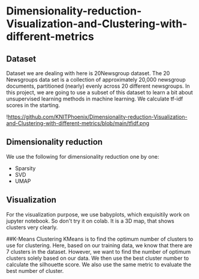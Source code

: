 # Dimensionality-reduction-Visualization-and-Clustering-with-different-metrics

## Dataset
Dataset we are dealing with here is 20Newsgroup dataset. The 20 Newsgroups data set is a collection of approximately 20,000 newsgroup documents, partitioned (nearly) evenly across 20 different newsgroups. In this project, we are going to use a subset of this dataset to learn a bit about unsupervised learning methods in machine learning.
We calculate tf-idf scores in the starting.

!https://github.com/KNITPhoenix/Dimensionality-reduction-Visualization-and-Clustering-with-different-metrics/blob/main/tfidf.png

## Dimensionality reduction
We use the following for dimensionality reduction one by one:

- Sparsity
- SVD
- UMAP

## Visualization
For the visualization purpose, we use babyplots, which exquisitily work on jupyter notebook. So don't try it on colab. It is a 3D map, that shows clusters very clearly.

##K-Means Clustering
KMeans is to find the optimum number of clusters to use for clustering. Here, based on our training data, we know that there are 7 clusters in the dataset. However, we want to find the number of optimum clusters solely based on our data. We then use the best cluster number to calculate the silhouette score. We also use the same metric to evaluate the best number of cluster.
